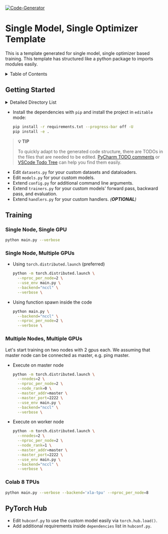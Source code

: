 [![Code-Generator](https://badgen.net/badge/Template%20by/Code-Generator/ee4c2c?labelColor=eaa700)](https://github.com/pytorch-ignite/code-generator)

# Single Model, Single Optimizer Template

This is a template generated for single model, single optimizer based training.
This template has structured like a python package to imports modules easily.

<details>
<summary>
Table of Contents
</summary>

- [Getting Started](#getting-started)
- [Training](#training)
- [PyTorch Hub](#pytorch-hub)

</details>

## Getting Started

<details>
<summary>
Detailed Directory List
</summary>

```sh
single
├── README.md
├── find_and_replace.sh
├── hubconf.py
├── requirements.txt
├── setup.py
├── single_cg
│   ├── __init__.py
│   ├── datasets.py
│   ├── engines.py
│   ├── events.py
│   ├── handlers.py
│   ├── main.py
│   ├── models.py
│   └── utils.py
└── tests
    ├── test_engines.py
    ├── test_handlers.py
    └── test_utils.py

2 directories, 16 files
```

</details>

- Install the dependencies with `pip` and install the project in `editable` mode:

  ```sh
  pip install -r requirements.txt --progress-bar off -U
  pip install -e .
  ```

> **💡 TIP**
>
> To quickly adapt to the generated code structure, there are TODOs in the files that are needed to be edited.
> [PyCharm TODO comments](https://www.jetbrains.com/help/pycharm/using-todo.html) or
> [VSCode Todo Tree](https://marketplace.visualstudio.com/items?itemName=Gruntfuggly.todo-tree)
> can help you find them easily.

- Edit `datasets.py` for your custom datasets and dataloaders.
- Edit `models.py` for your custom models.
- Extend `config.py` for additional command line arguments.
- Extend `trainers.py` for your custom models' forward pass, backward pass, and evaluation.
- Extend `handlers.py` for your custom handlers. _(**OPTIONAL**)_

## Training

### Single Node, Single GPU

```sh
python main.py --verbose
```

### Single Node, Multiple GPUs

- Using `torch.distributed.launch` (preferred)

  ```sh
  python -m torch.distributed.launch \
    --nproc_per_node=2 \
    --use_env main.py \
    --backend="nccl" \
    --verbose \
  ```

- Using function spawn inside the code

  ```sh
  python main.py \
    --backend="nccl" \
    --nproc_per_node=2 \
    --verbose \
  ```

### Multiple Nodes, Multiple GPUs

Let's start training on two nodes with 2 gpus each. We assuming that master node can be connected as master, e.g. ping master.

- Execute on master node

  ```sh
  python -m torch.distributed.launch \
    --nnodes=2 \
    --nproc_per_node=2 \
    --node_rank=0 \
    --master_addr=master \
    --master_port=2222 \
    --use_env main.py \
    --backend="nccl" \
    --verbose \
  ```

- Execute on worker node

  ```sh
  python -m torch.distributed.launch \
    --nnodes=2 \
    --nproc_per_node=2 \
    --node_rank=1 \
    --master_addr=master \
    --master_port=2222 \
    --use_env main.py \
    --backend="nccl" \
    --verbose \
  ```

### Colab 8 TPUs

```sh
python main.py --verbose --backend='xla-tpu' --nproc_per_node=8
```

## PyTorch Hub

- Edit `hubconf.py` to use the custom model easily via `torch.hub.load()`.
- Add additional requirements inside `dependencies` list in `hubconf.py`.
